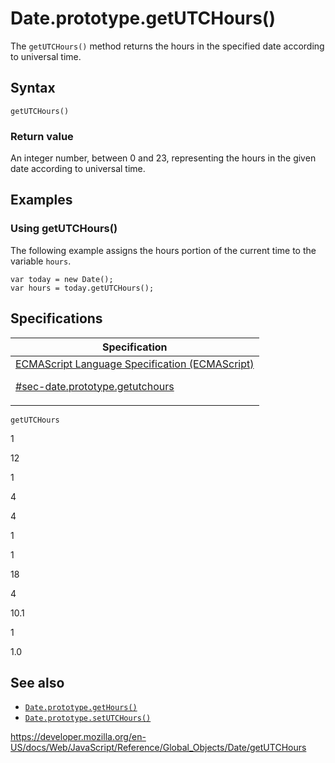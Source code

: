 # Date.prototype.getUTCHours()

The `getUTCHours()` method returns the hours in the specified date according to universal time.

## Syntax

    getUTCHours()

### Return value

An integer number, between 0 and 23, representing the hours in the given date according to universal time.

## Examples

### Using getUTCHours()

The following example assigns the hours portion of the current time to the variable `hours`.

    var today = new Date();
    var hours = today.getUTCHours();

## Specifications

<table><thead><tr class="header"><th>Specification</th></tr></thead><tbody><tr class="odd"><td><a href="https://tc39.es/ecma262/#sec-date.prototype.getutchours">ECMAScript Language Specification (ECMAScript) 
<br/>

<span class="small">#sec-date.prototype.getutchours</span></a></td></tr></tbody></table>

`getUTCHours`

1

12

1

4

4

1

1

18

4

10.1

1

1.0

## See also

- [`Date.prototype.getHours()`](gethours)
- [`Date.prototype.setUTCHours()`](setutchours)

<a href="https://developer.mozilla.org/en-US/docs/Web/JavaScript/Reference/Global_Objects/Date/getUTCHours" class="_attribution-link">https://developer.mozilla.org/en-US/docs/Web/JavaScript/Reference/Global_Objects/Date/getUTCHours</a>
